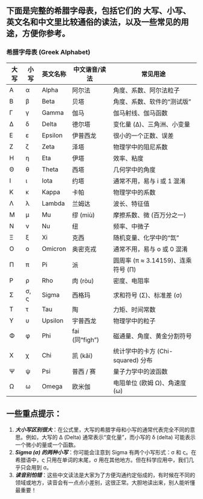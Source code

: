 ## 下面是完整的希腊字母表，包括它们的 大写、小写、英文名和中文里比较通俗的读法，以及一些常见的用途，方便你参考。

### 希腊字母表 (Greek Alphabet)

| 大写|小写| 英文名称   |中文谐音/读法|常见用途|
|------|------|--------|-----|------|
|Α	|α	| Alpha	 |阿尔法	|角度、系数、阿尔法粒子|
|Β	|β	| Beta	  |贝塔	|角度、系数、软件的“测试版”|
|Γ	|γ	| Gamma	 | 伽马	    |伽马射线、伽马函数|
|Δ	|δ	| Delta	 | 德尔塔	   |变化量 (Δ)、三角洲、小变量|
|Ε	|ε	|Epsilon	|伊普西龙	|很小的一个正数、误差|
|Ζ	|ζ	|Zeta	|泽塔	|物理学中的阻尼系数|
|Η	|η	|Eta	|伊塔	|效率、粘度|
|Θ	|θ	|Theta	|西塔	|几何学中的角度|
|Ι	|ι	|Iota	|约塔	|通常不用，易与 i 或 1 混淆|
|Κ	|κ	|Kappa	|卡帕	|物理学中的系数|
|Λ	|λ	|Lambda	|兰姆达	|波长、特征值|
|Μ	|μ	|Mu	|缪 (miù)	|摩擦系数、微 (百万分之一)|
|Ν	|ν	|Nu	|纽	|频率、中微子|
|Ξ	|ξ	|Xi	|克西	|随机变量、化学中的“氙”|
|Ο	|ο	|Omicron	|奥密克戎	|通常不用，易与 o 或 0 混淆|
|Π	|π	|Pi	|派	|圆周率 (π ≈ 3.14159)、连乘符号 (Π)|
|Ρ	|ρ	|Rho	|肉 (ròu)	|密度、电阻率|
|Σ	|σ, ς	|Sigma	|西格玛	|求和符号 (Σ)、标准差 (σ)|
|Τ	|τ	|Tau	|陶	|力矩、时间常数|
|Υ	|υ	|Upsilon	|宇普西龙	|物理学中的粒子|
|Φ	|φ	|Phi	|fai (同“figh”)|	磁通量、角度、黄金分割符号|
|Χ	|χ	|Chi	|凯 (kǎi)	|统计学中的卡方 (Chi-squared) 分布|
|Ψ	|ψ	|Psi	|普西 / 赛	|量子力学中的波函数|
|Ω	|ω	|Omega	|欧米伽	|电阻单位 (欧姆 Ω)、角速度 (ω)|
## 一些重点提示：
1. ***大小写区别很大***：在公式里，大写的希腊字母和小写的通常代表完全不同的意思。例如，大写的 Δ (Delta) 通常表示“变化量”，而小写的 δ (delta) 可能表示一个微小的量或一个函数。
2. ***Sigma (σ) 的两种小写***：你可能会注意到 Sigma 有两个小写形式：σ 和 ς。在希腊语中，ς 只用在单词的末尾，σ 用在其他地方。但在科学应用中，我们几乎只会用到 σ。
3. ***读音别怕错***：这些中文读法是大家为了方便沟通约定俗成的，有时候在不同的领域或地方，读音会有一点点小差别，这很正常。大胆地读出来，别人能听懂最重要！